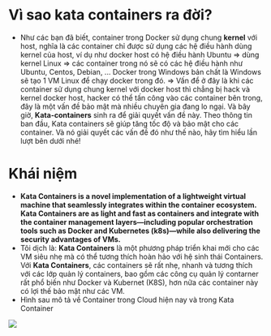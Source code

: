 # Vì sao kata containers ra đời?
- Như các bạn đã biết, container trong Docker sử dụng chung **kernel** với host, nghĩa là các container chỉ được sử dụng các hệ điều hành dùng kernel của host, ví dụ như docker host có hệ điều hành Ubuntu => dùng kernel Linux => các container trong nó sẽ có các hệ điều hành như Ubuntu, Centos, Debian, ... Docker trong Windows bản chất là Windows sẽ tạo 1 VM Linux để chạy docker trong đó.
=> Vấn để ở đây là khi các container sử dụng chung kernel với docker host thì chẳng bị hack và kernel docker host, hacker có thể tấn công vào các container bên trong, đây là một vấn đề bảo mật mà nhiều chuyên gia đang lo ngại. Và bây giờ, **Kata-containers** sinh ra để giải quyết vấn đề này. Theo thông tin ban đầu, Kata containers sẽ giúp tăng tốc độ và bảo mật cho các container. Và nó giải quyết các vấn đề đó như thế nào, hãy tìm hiểu lần lượt bên dưới nhé!
# Khái niệm
- **Kata Containers is a novel implementation of a lightweight virtual machine that seamlessly integrates within the container ecosystem. Kata Containers are as light and fast as containers and integrate with the container management layers—including popular orchestration tools such as Docker and Kubernetes (k8s)—while also delivering the security advantages of VMs.**
- Tôi dịch là: **Kata Containers** là một phương pháp triển khai mới cho các VM siêu nhẹ mà có thể tương thích hoàn hảo với hệ sinh thái Containers. Với **Kata Containers**, các containers sẽ rất nhẹ, nhanh và tương thích với các lớp quản lý containers, bao gồm các công cụ quản lý contarner rất phổ biến như Docker và Kubernet (K8S), hơn nữa các container này có lợi thế bảo mật như các VM.
- Hình sau mô tả về Container trong Cloud hiện nay và trong Kata Container

<img src="https://i.imgur.com/KMhDTJP.png">

